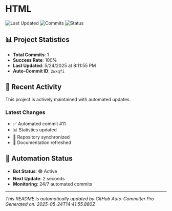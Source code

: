 # HTML

![Last Updated](https://img.shields.io/badge/last%20updated-5/24/2025-brightgreen)
![Commits](https://img.shields.io/badge/commits-1-blue)
![Status](https://img.shields.io/badge/status-active-success)

## 📊 Project Statistics
- **Total Commits**: 1
- **Success Rate**: 100%
- **Last Updated**: 5/24/2025 at 8:11:55 PM
- **Auto-Commit ID**: `2wxqfi`

## 🚀 Recent Activity
This project is actively maintained with automated updates.

### Latest Changes
- ✅ Automated commit #11
- 📊 Statistics updated
- 🔄 Repository synchronized
- 📝 Documentation refreshed

## 🤖 Automation Status
- **Bot Status**: 🟢 Active
- **Next Update**: 2 seconds
- **Monitoring**: 24/7 automated commits

---
*This README is automatically updated by GitHub Auto-Committer Pro*
*Generated on: 2025-05-24T14:41:55.880Z*